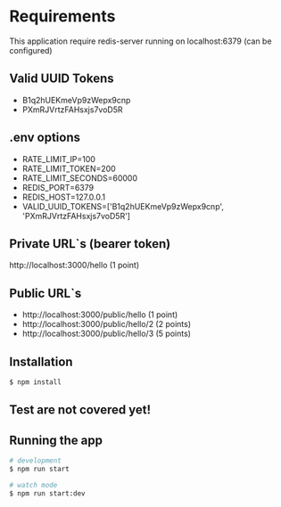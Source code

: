 # Requirements
This application require redis-server running on localhost:6379 (can be configured)

## Valid UUID Tokens
- B1q2hUEKmeVp9zWepx9cnp
- PXmRJVrtzFAHsxjs7voD5R

## .env options
- RATE_LIMIT_IP=100
- RATE_LIMIT_TOKEN=200
- RATE_LIMIT_SECONDS=60000
- REDIS_PORT=6379
- REDIS_HOST=127.0.0.1
- VALID_UUID_TOKENS=['B1q2hUEKmeVp9zWepx9cnp', 'PXmRJVrtzFAHsxjs7voD5R']

## Private URL`s (bearer token)
http://localhost:3000/hello (1 point)

## Public URL`s
- http://localhost:3000/public/hello (1 point)
- http://localhost:3000/public/hello/2 (2 points)
- http://localhost:3000/public/hello/3 (5 points)

## Installation

```bash
$ npm install
```
## Test are not covered yet!

## Running the app

```bash
# development
$ npm run start

# watch mode
$ npm run start:dev


